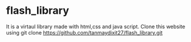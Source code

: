 # flash_library
It is a virtaul library made with html,css and java script.
Clone this website using git clone https://github.com/tanmaydixit27/flash_library.git 
